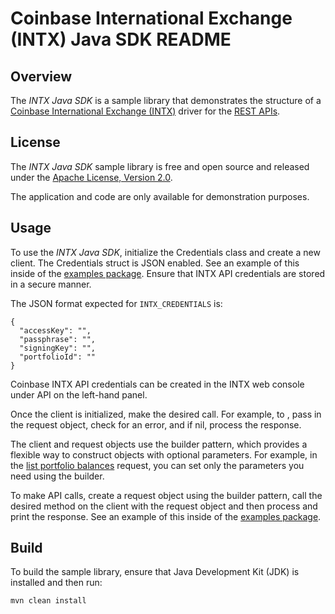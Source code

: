 # Coinbase International Exchange (INTX) Java SDK README

## Overview

The *INTX Java SDK* is a sample library that demonstrates the structure of a [Coinbase International Exchange (INTX)](https://international.coinbase.com/) driver for
the [REST APIs](https://docs.cloud.coinbase.com/intx/reference).

## License

The *INTX Java SDK* sample library is free and open source and released under the [Apache License, Version 2.0](LICENSE).

The application and code are only available for demonstration purposes.

## Usage

To use the *INTX Java SDK*, initialize the Credentials class and create a new client. The Credentials struct is JSON
enabled. See an example of this inside of the [examples package](https://github.com/coinbase-samples/intx-sdk-java/blob/main/src/main/java/com/coinbase/examples/Main.java). Ensure that INTX API credentials are stored in a secure manner.

The JSON format expected for `INTX_CREDENTIALS` is:

```
{
  "accessKey": "",
  "passphrase": "",
  "signingKey": "",
  "portfolioId": ""
}
```

Coinbase INTX API credentials can be created in the INTX web console under API on the left-hand panel.

Once the client is initialized, make the desired call. For example, to ,
pass in the request object, check for an error, and if nil, process the response.

The client and request objects use the builder pattern, which provides a flexible way to construct objects with optional parameters. For example, in the [list portfolio balances](https://docs.cdp.coinbase.com/intx/reference/getportfoliobalances/) request, you can set only the parameters you need using the builder. 

To make API calls, create a request object using the builder pattern, call the desired method on the client with the request object and then process and print the response. See an example of this inside of the [examples package](https://github.com/coinbase-samples/intx-sdk-java/blob/main/src/main/java/com/coinbase/examples/Main.java).

## Build

To build the sample library, ensure that Java Development Kit (JDK) is installed and then run:

```bash
mvn clean install
```
